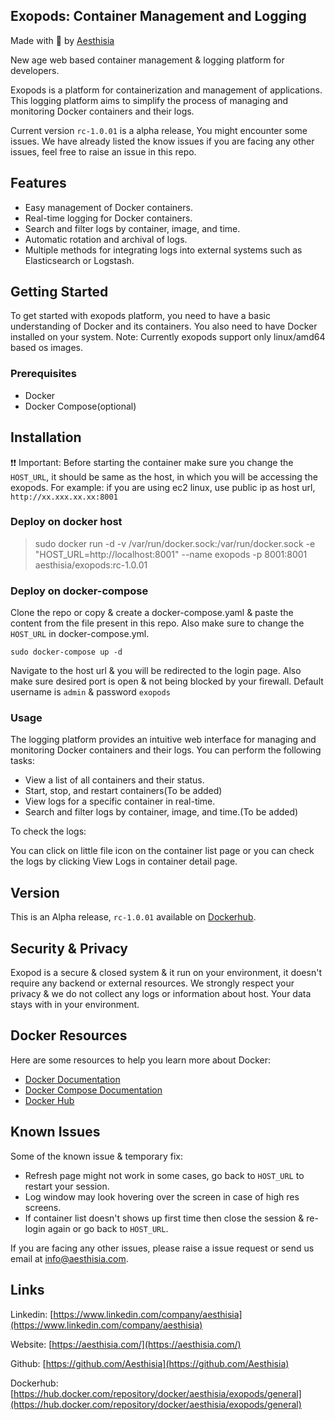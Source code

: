 ## Exopods: Container Management and Logging


Made with 🧡 by [Aesthisia](https://www.linkedin.com/company/aesthisia)

New age web based container management &amp; logging platform for developers.

Exopods is a platform for containerization and management of applications. This logging platform aims to simplify the process of managing and monitoring Docker containers and their logs.

Current version `rc-1.0.01` is a alpha release, You might encounter some issues. We have already listed the know issues if you are facing any other issues, feel free to raise an issue in this repo.

## Features

- Easy management of Docker containers.
- Real-time logging for Docker containers.
- Search and filter logs by container, image, and time.
- Automatic rotation and archival of logs.
- Multiple methods for integrating logs into external systems such as Elasticsearch or Logstash.

## Getting Started

To get started with exopods platform, you need to have a basic understanding of Docker and its containers. You also need to have Docker installed on your system.
Note: Currently exopods support only linux/amd64 based os images. 

### Prerequisites

- Docker
- Docker Compose(optional)

## Installation

❗❗ Important: Before starting the container make sure you change the `HOST_URL`, it should be same as the host, in which you will be accessing the exopods. For example: if you are using ec2 linux, use public ip as host url, `http://xx.xxx.xx.xx:8001`

### Deploy on docker host



> sudo docker run -d -v /var/run/docker.sock:/var/run/docker.sock -e "HOST_URL=http://localhost:8001" --name exopods -p 8001:8001 aesthisia/exopods:rc-1.0.01


### Deploy on docker-compose

Clone the repo or copy & create a docker-compose.yaml & paste the content from the file present in this repo. Also make sure to change the `HOST_URL` in docker-compose.yml. 

```
sudo docker-compose up -d
```


Navigate to the host url & you will be redirected to the login page. Also make sure desired port is open & not being blocked by your firewall. Default username is `admin` & password `exopods`


### Usage

The logging platform provides an intuitive web interface for managing and monitoring Docker containers and their logs. You can perform the following tasks:

- View a list of all containers and their status.
- Start, stop, and restart containers(To be added)
- View logs for a specific container in real-time.
- Search and filter logs by container, image, and time.(To be added)

To check the logs:

You can click on little file icon on the container list page or you can check the logs by clicking View Logs in container detail page.

## Version

This is an Alpha release, `rc-1.0.01` available on [Dockerhub](https://hub.docker.com/repository/docker/aesthisia/exopods/general).

## Security & Privacy

Exopod is a secure & closed system & it run on your environment, it doesn't require any backend or external resources. We strongly respect your privacy & we do not collect any logs or information about host. Your data stays with in your environment. 


## Docker Resources

Here are some resources to help you learn more about Docker:

- [Docker Documentation](https://docs.docker.com/)
- [Docker Compose Documentation](https://docs.docker.com/compose/)
- [Docker Hub](https://hub.docker.com/)

## Known Issues

Some of the known issue & temporary fix:

- Refresh page might not work in some cases, go back to `HOST_URL` to restart your session.
- Log window may look hovering over the screen in case of high res screens. 
- If container list doesn't shows up first time then close the session & re-login again or go back to `HOST_URL`.

If you are facing any other issues, please raise a issue request or send us email at info@aesthisia.com.


## Links

Linkedin: [https://www.linkedin.com/company/aesthisia](https://www.linkedin.com/company/aesthisia)

Website: [https://aesthisia.com/](https://aesthisia.com/)

Github: [https://github.com/Aesthisia](https://github.com/Aesthisia)

Dockerhub: [https://hub.docker.com/repository/docker/aesthisia/exopods/general](https://hub.docker.com/repository/docker/aesthisia/exopods/general)


